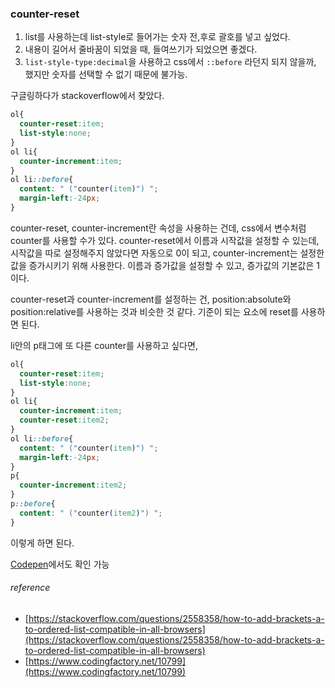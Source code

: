 ### counter-reset

1. list를 사용하는데 list-style로 들어가는 숫자 전,후로 괄호를 넣고 싶었다. 
2. 내용이 길어서 줄바꿈이 되었을 때, 들여쓰기가 되었으면 좋겠다.
3. `list-style-type:decimal`을 사용하고 css에서 `::before` 라던지 되지 않을까, 했지만 숫자를 선택할 수 없기 때문에 불가능.

구글링하다가 stackoverflow에서 찾았다. 

```css
ol{
  counter-reset:item;
  list-style:none;
}
ol li{
  counter-increment:item;
}
ol li::before{
  content: " ("counter(item)") ";
  margin-left:-24px;
}
```

counter-reset, counter-increment란 속성을 사용하는 건데, css에서 변수처럼 counter를 사용할 수가 있다.
counter-reset에서 이름과 시작값을 설정할 수 있는데, 시작값을 따로 설정해주지 않았다면 자동으로 0이 되고,
counter-increment는 설정한 값을 증가시키기 위해 사용한다. 이름과 증가값을 설정할 수 있고, 증가값의 기본값은 1이다.


counter-reset과 counter-increment를 설정하는 건, position:absolute와 position:relative를 사용하는 것과 비슷한 것 같다.
기준이 되는 요소에 reset를 사용하면 된다. 

li안의 p태그에 또 다른 counter를 사용하고 싶다면,


```css
ol{
  counter-reset:item;
  list-style:none;
}
ol li{
  counter-increment:item;
  counter-reset:item2;
}
ol li::before{
  content: " ("counter(item)") ";
  margin-left:-24px;
}
p{
  counter-increment:item2;
}
p::before{
  content: " ("counter(item2)") ";
}
```

이렇게 하면 된다.

[Codepen](https://codepen.io/0641031/pen/bXEmBG)에서도 확인 가능



###### reference
* [https://stackoverflow.com/questions/2558358/how-to-add-brackets-a-to-ordered-list-compatible-in-all-browsers](https://stackoverflow.com/questions/2558358/how-to-add-brackets-a-to-ordered-list-compatible-in-all-browsers)
* [https://www.codingfactory.net/10799](https://www.codingfactory.net/10799)
